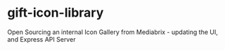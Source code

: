 # gift-icon-library
Open Sourcing an internal Icon Gallery from Mediabrix - updating the UI, and Express API Server
